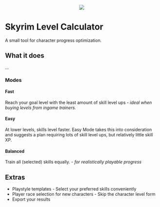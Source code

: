 <p align="center">
  <img src="https://github.com/Mailea/detailed-skyrim-calculator/blob/master/skycalc/res/helmet/helmet_in_circle.png"/>
</p>


# Skyrim Level Calculator
A small tool for character progress optimization.


## What it does
...

### Modes

#### Fast

Reach your goal level with the least amount of skill level ups - *ideal when buying levels from ingame trainers.*

#### Easy

At lower levels, skills level faster. Easy Mode takes this into consideration and suggests a plan requiring lots of skill level ups, but relatively little skill XP.

#### Balanced

Train all (selected) skills equally. - *for realistically playable progress*


## Extras
* Playstyle templates - Select your preferred skills conveniently
* Player race selection for new characters - Skip the character level form
* Export your results
